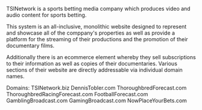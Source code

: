 TSINetwork is a sports betting media company which produces video and audio content for sports betting.

This system is an all-inclusive, monolithic website designed to represent and showcase all of the comppany's properties as well as provide a platform for the streaming of their productions and the promotion of their documentary films.

Additionally there is an ecommerce element whereby they sell subscriptions to their information as well as copies of their documentaries. Various sections of their website are directly addressable via individual domain names.

Domains:
	TSINetwork.biz
	DennisTobler.com
	ThoroughbredForecast.com
	ThoroughbredRacingForecast.com
	FootballForecast.com
	GamblingBroadcast.com
	GamingBroadcast.com
	NowPlaceYourBets.com

